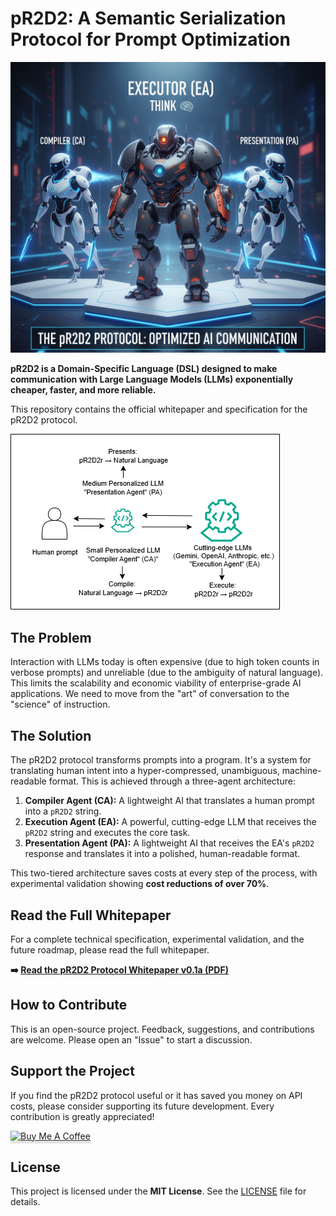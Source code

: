 # pR2D2: A Semantic Serialization Protocol for Prompt Optimization

![Cover](cover.png)

**pR2D2 is a Domain-Specific Language (DSL) designed to make communication with Large Language Models (LLMs) exponentially cheaper, faster, and more reliable.**

This repository contains the official whitepaper and specification for the pR2D2 protocol.

![Workflow Diagram](WORKFLOW%20DIAGRAM%20-%20pR2D2%20v0_1a.png)

## The Problem

Interaction with LLMs today is often expensive (due to high token counts in verbose prompts) and unreliable (due to the ambiguity of natural language). This limits the scalability and economic viability of enterprise-grade AI applications. We need to move from the "art" of conversation to the "science" of instruction.

## The Solution

The pR2D2 protocol transforms prompts into a program. It's a system for translating human intent into a hyper-compressed, unambiguous, machine-readable format. This is achieved through a three-agent architecture:

1.  **Compiler Agent (CA):** A lightweight AI that translates a human prompt into a `pR2D2` string.
2.  **Execution Agent (EA):** A powerful, cutting-edge LLM that receives the `pR2D2` string and executes the core task.
3.  **Presentation Agent (PA):** A lightweight AI that receives the EA's `pR2D2` response and translates it into a polished, human-readable format.

This two-tiered architecture saves costs at every step of the process, with experimental validation showing **cost reductions of over 70%**.

## Read the Full Whitepaper

For a complete technical specification, experimental validation, and the future roadmap, please read the full whitepaper.

**➡️ [Read the pR2D2 Protocol Whitepaper v0.1a (PDF)](The%20pR2D2%20Protocol%20v0_1a.pdf)**

## How to Contribute

This is an open-source project. Feedback, suggestions, and contributions are welcome. Please open an "Issue" to start a discussion.

## Support the Project

If you find the pR2D2 protocol useful or it has saved you money on API costs, please consider supporting its future development. Every contribution is greatly appreciated!

<a href="https://www.buymeacoffee.com/yosefantonius" target="_blank"><img src="https://www.buymeacoffee.com/assets/img/custom_images/yellow_img.png" alt="Buy Me A Coffee" style="height: 41px !important;width: 174px !important;box-shadow: 0px 3px 2px 0px rgba(190, 190, 190, 0.5) !important;-webkit-box-shadow: 0px 3px 2px 0px rgba(190, 190, 190, 0.5) !important;" ></a>

## License

This project is licensed under the **MIT License**. See the [LICENSE](LICENSE) file for details.
